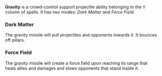 **Gravity** is a crowd-control support projectile ability belonging to the <kbd>Y</kbd> column of spells. It has two modes: *Dark Matter* and *Force Field*.

### Dark Matter

The gravity missile will pull projectiles and opponents towards it. It bounces off pillars.

### Force Field

The gravity missile will create a force field upon reaching its range that heals allies and damages and slows opponents that stand inside it.
